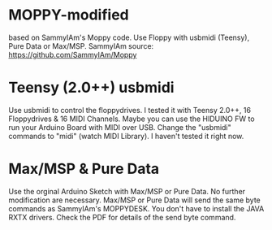 MOPPY-modified
==============

based on SammyIAm's Moppy code. Use Floppy with usbmidi (Teensy), Pure Data or Max/MSP.
SammyIAm source: https://github.com/SammyIAm/Moppy


Teensy (2.0++) usbmidi
==============
Use usbmidi to control the floppydrives. I tested it with Teensy 2.0++, 16 Floppydrives & 16 MIDI Channels.
Maybe you can use the HIDUINO FW to run your Arduino Board with MIDI over USB. Change the "usbmidi" commands to "midi" (watch MIDI Library). I haven't tested it right now. 


Max/MSP & Pure Data
==============
Use the orginal Arduino Sketch with Max/MSP or Pure Data. No further modification are necessary. Max/MSP or Pure Data will send the same byte commands as SammyIAm's MOPPYDESK. You don't have to install the JAVA RXTX drivers.
Check the PDF for details of the send byte command.
